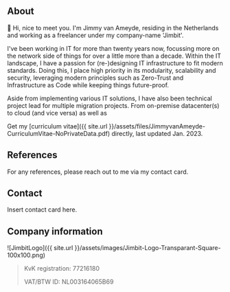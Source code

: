## About
👋 Hi, nice to meet you. I'm Jimmy van Ameyde, residing in the Netherlands and working as a freelancer under my company-name 'Jimbit'.

I've been working in IT for more than twenty years now, focussing more on the network side of things for over a little more than a decade. Within the IT landscape, I have a passion for (re-)designing IT infrastructure to fit modern standards. Doing this, I place high priority in its modularity, scalability and security, leveraging modern principles such as Zero-Trust and Infrastructure as Code while keeping things future-proof. 

Aside from implementing various IT solutions, I have also been technical project lead for multiple migration projects. From on-premise datacenter(s) to cloud (and vice versa) as well as 

Get my [curriculum vitae]({{ site.url }}/assets/files/JimmyvanAmeyde-CurriculumVitae-NoPrivateData.pdf) directly, last updated Jan. 2023.


## References
For any references, please reach out to me via my contact card.

## Contact
Insert contact card here.


## Company information

![JimbitLogo]({{ site.url }}/assets/images/Jimbit-Logo-Transparant-Square-100x100.png)

> KvK registration: 77216180
> 
> VAT/BTW ID: NL003164065B69
